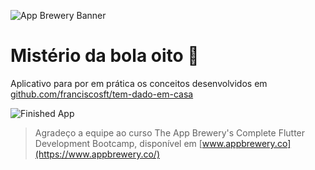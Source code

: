 ![App Brewery Banner](https://github.com/londonappbrewery/Images/blob/master/AppBreweryBanner.png)

# Mistério da bola oito 🎱

Aplicativo para por em prática os conceitos desenvolvidos em [github.com/franciscosft/tem-dado-em-casa](https://github.com/franciscosft/tem-dado-em-casa)

![Finished App](https://github.com/londonappbrewery/Images/blob/master/8-ball-flutter-gif.gif)

>Agradeço a equipe ao curso The App Brewery's Complete Flutter Development Bootcamp, disponível em [www.appbrewery.co](https://www.appbrewery.co/)
